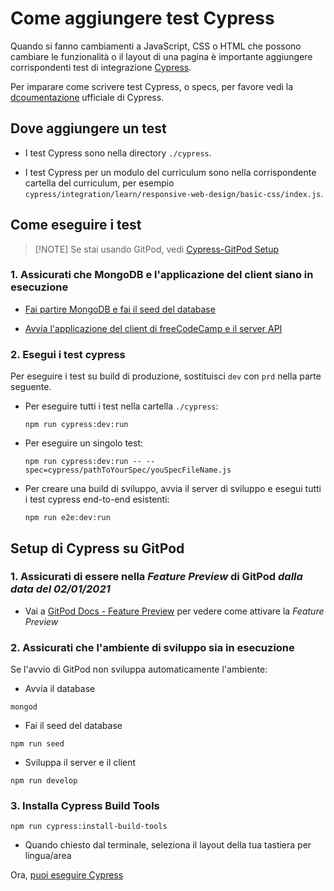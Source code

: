 # Come aggiungere test Cypress

Quando si fanno cambiamenti a JavaScript, CSS o HTML  che possono cambiare le funzionalità o il layout di una pagina è importante aggiungere corrispondenti test di integrazione [Cypress](https://docs.cypress.io).

Per imparare come scrivere test Cypress, o specs, per favore vedi la [dcoumentazione](https://docs.cypress.io/guides/getting-started/writing-your-first-test.html) ufficiale di Cypress.

## Dove aggiungere un test

- I test Cypress sono nella directory `./cypress`.

- I test Cypress per un modulo del curriculum sono nella corrispondente cartella del curriculum, per esempio `cypress/integration/learn/responsive-web-design/basic-css/index.js`.

## Come eseguire i test

> [!NOTE] Se stai usando GitPod, vedi [Cypress-GitPod Setup](#setup-di-cypress-su-gitpod)

### 1. Assicurati che MongoDB e l'applicazione del client siano in esecuzione

- [Fai partire MongoDB e fai il seed del database](/how-to-setup-freecodecamp-locally#step-3-start-mongodb-and-seed-the-database)

- [Avvia l'applicazione del client di freeCodeCamp e il server API](/how-to-setup-freecodecamp-locally#step-4-start-the-freecodecamp-client-application-and-api-server)

### 2. Esegui i test cypress

Per eseguire i test su build di produzione, sostituisci `dev` con `prd` nella parte seguente.

- Per eseguire tutti i test nella cartella `./cypress`:

  ```console
  npm run cypress:dev:run
  ```

- Per eseguire un singolo test:

  ```console
  npm run cypress:dev:run -- --spec=cypress/pathToYourSpec/youSpecFileName.js
  ```

- Per creare una build di sviluppo, avvia il server di sviluppo e esegui tutti i test cypress end-to-end esistenti:

  ```console
  npm run e2e:dev:run
  ```

## Setup di Cypress su GitPod

### 1. Assicurati di essere nella _Feature Preview_ di GitPod _dalla data del 02/01/2021_

- Vai a [GitPod Docs - Feature Preview](https://www.gitpod.io/docs/feature-preview/) per vedere come attivare la _Feature Preview_

### 2. Assicurati che l'ambiente di sviluppo sia in esecuzione

Se l'avvio di GitPod non sviluppa automaticamente l'ambiente:

- Avvia il database

```console
mongod
```

- Fai il seed del database

```console
npm run seed
```

- Sviluppa il server e il client

```console
npm run develop
```

### 3. Installa Cypress Build Tools

```console
npm run cypress:install-build-tools
```

- Quando chiesto dal terminale, seleziona il layout della tua tastiera per lingua/area

Ora, [puoi eseguire Cypress](#_2-esegui-i-test-cypress)
